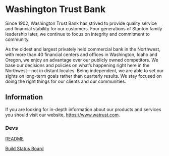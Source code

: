 # Washington Trust Bank
Since 1902, Washington Trust Bank has strived to provide quality service and financial stability for our customers. Four generations of Stanton family leadership later, we continue to focus on integrity and commitment to community.

As the oldest and largest privately held commercial bank in the Northwest, with more than 40 financial centers and offices in Washington, Idaho and Oregon, we enjoy an advantage over our publicly owned competitors. We base our decisions and policies on what’s happening right here in the Northwest—not in distant locales. Being independent, we are able to set our sights on long-term goals rather than quarterly results. We stay focused on doing the right things for our clients and our communities.

## Information
If you are looking for in-depth information about our products and services you should visit our website, <https://www.watrust.com>.

### Devs
[README](https://github.com/watrust/README)

[Build Status Board](https://github.com/watrust/build-status-page)
